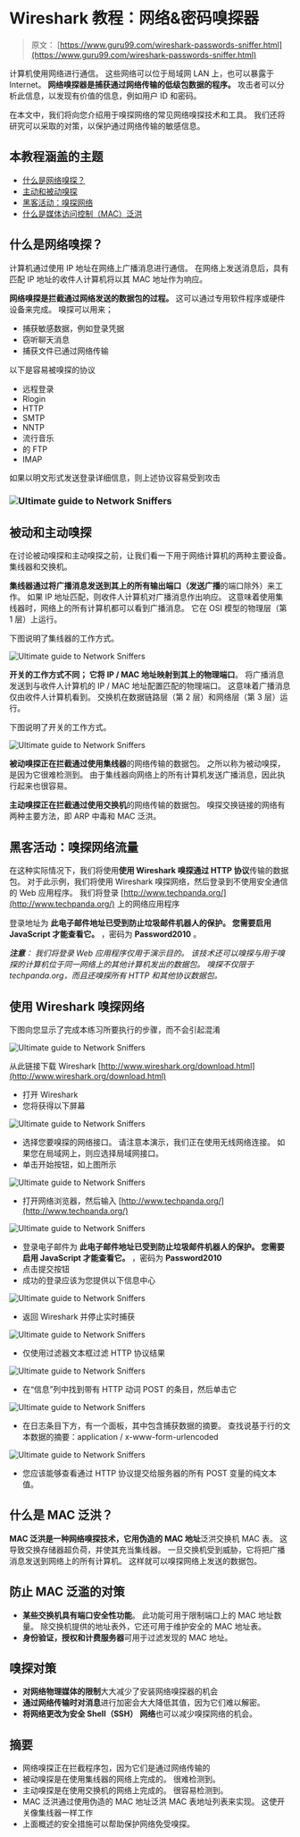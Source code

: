 # Wireshark 教程：网络&密码嗅探器

> 原文： [https://www.guru99.com/wireshark-passwords-sniffer.html](https://www.guru99.com/wireshark-passwords-sniffer.html)

计算机使用网络进行通信。 这些网络可以位于局域网 LAN 上，也可以暴露于 Internet。 **网络嗅探器是捕获通过网络传输的低级包数据的程序。** 攻击者可以分析此信息，以发现有价值的信息，例如用户 ID 和密码。

在本文中，我们将向您介绍用于嗅探网络的常见网络嗅探技术和工具。 我们还将研究可以采取的对策，以保护通过网络传输的敏感信息。

## 本教程涵盖的主题

*   [什么是网络嗅探？](#2)
*   [主动和被动嗅探](#3)
*   [黑客活动：嗅探网络](#7)
*   [什么是媒体访问控制（MAC）泛洪](#6)

## 什么是网络嗅探？

计算机通过使用 IP 地址在网络上广播消息进行通信。 在网络上发送消息后，具有匹配 IP 地址的收件人计算机将以其 MAC 地址作为响应。

**网络嗅探是拦截通过网络发送的数据包的过程。** 这可以通过专用软件程序或硬件设备来完成。 嗅探可以用来；

*   捕获敏感数据，例如登录凭据
*   窃听聊天消息
*   捕获文件已通过网络传输

以下是容易被嗅探的协议

*   远程登录
*   Rlogin
*   HTTP
*   SMTP
*   NNTP
*   流行音乐
*   的 FTP
*   IMAP

如果以明文形式发送登录详细信息，则上述协议容易受到攻击

### ![Ultimate guide to Network Sniffers](img/5c34fd404d727f33ac35486bda8340f5.png "Ultimate guide to Network Sniffers") 

## 被动和主动嗅探

在讨论被动嗅探和主动嗅探之前，让我们看一下用于网络计算机的两种主要设备。 集线器和交换机。

**集线器通过将广播消息发送到其上的所有输出端口（发送广播**的端口除外）来工作。 如果 IP 地址匹配，则收件人计算机对广播消息作出响应。 这意味着使用集线器时，网络上的所有计算机都可以看到广播消息。 它在 OSI 模型的物理层（第 1 层）上运行。

下图说明了集线器的工作方式。

![Ultimate guide to Network Sniffers](img/c76387d76af0ee1512b0d22655daf456.png "Ultimate guide to Network Sniffers")

**开关的工作方式不同； 它将 IP / MAC 地址映射到其上的物理端口**。 将广播消息发送到与收件人计算机的 IP / MAC 地址配置匹配的物理端口。 这意味着广播消息仅由收件人计算机看到。 交换机在数据链路层（第 2 层）和网络层（第 3 层）运行。

下图说明了开关的工作方式。

![Ultimate guide to Network Sniffers](img/73c6fd6131c03397625e233e53e7db56.png "Ultimate guide to Network Sniffers")

**被动嗅探正在拦截通过使用集线器**的网络传输的数据包。 之所以称为被动嗅探，是因为它很难检测到。 由于集线器向网络上的所有计算机发送广播消息，因此执行起来也很容易。

**主动嗅探正在拦截通过使用交换机**的网络传输的数据包。 嗅探交换链接的网络有两种主要方法，即 ARP 中毒和 MAC 泛洪。

## 黑客活动：嗅探网络流量

在这种实际情况下，我们将使用**使用 Wireshark 嗅探通过 HTTP 协议**传输的数据包。 对于此示例，我们将使用 Wireshark 嗅探网络，然后登录到不使用安全通信的 Web 应用程序。 我们将登录 [http://www.techpanda.org/](http://www.techpanda.org/) 上的网络应用程序

登录地址为 **此电子邮件地址已受到防止垃圾邮件机器人的保护。 您需要启用 JavaScript 才能查看它。** ，密码为 **Password2010** 。

***注意**：* *我们将登录 Web 应用程序仅用于演示目的。 该技术还可以嗅探与用于嗅探的计算机位于同一网络上的其他计算机发出的数据包。 嗅探不仅限于 techpanda.org，而且还嗅探所有 HTTP 和其他协议数据包。*

## 使用 Wireshark 嗅探网络

下图向您显示了完成本练习所要执行的步骤，而不会引起混淆

![Ultimate guide to Network Sniffers](img/13a3d05893abf1f7fd5ef2772e0b0db8.png "Ultimate guide to Network Sniffers")

从此链接下载 Wireshark [http://www.wireshark.org/download.html](http://www.wireshark.org/download.html)

*   打开 Wireshark
*   您将获得以下屏幕

![Ultimate guide to Network Sniffers](img/dc48953e03e7d269f8c81fc06b2aec76.png "Ultimate guide to Network Sniffers")

*   选择您要嗅探的网络接口。 请注意本演示，我们正在使用无线网络连接。 如果您在局域网上，则应选择局域网接口。
*   单击开始按钮，如上图所示

![Ultimate guide to Network Sniffers](img/b0fe8f16fb103ed90915bbc205b5d2b0.png "Ultimate guide to Network Sniffers")

*   打开网络浏览器，然后输入 [http://www.techpanda.org/](http://www.techpanda.org/)

![Ultimate guide to Network Sniffers](img/6513bb59583010c822ba862452c3804f.png "Ultimate guide to Network Sniffers")

*   登录电子邮件为 **此电子邮件地址已受到防止垃圾邮件机器人的保护。 您需要启用 JavaScript 才能查看它。** ，密码为 **Password2010**
*   点击提交按钮
*   成功的登录应该为您提供以下信息中心

![Ultimate guide to Network Sniffers](img/1137ff4506d3247479f8b30a58c22d48.png "Ultimate guide to Network Sniffers")

*   返回 Wireshark 并停止实时捕获

![Ultimate guide to Network Sniffers](img/d228b0c46115e75de7fa6d9de5fcd5d3.png "Ultimate guide to Network Sniffers")

*   仅使用过滤器文本框过滤 HTTP 协议结果

![Ultimate guide to Network Sniffers](img/1c05236388597b732452e97f6dde3c98.png "Ultimate guide to Network Sniffers")

*   在“信息”列中找到带有 HTTP 动词 POST 的条目，然后单击它

![Ultimate guide to Network Sniffers](img/242fea693e23f07a5d666bb4419e5537.png "Ultimate guide to Network Sniffers")

*   在日志条目下方，有一个面板，其中包含捕获数据的摘要。 查找说基于行的文本数据的摘要：application / x-www-form-urlencoded

![Ultimate guide to Network Sniffers](img/b9104db190a71e6fb73a928a8d6ffd12.png "Ultimate guide to Network Sniffers")

*   您应该能够查看通过 HTTP 协议提交给服务器的所有 POST 变量的纯文本值。

## 什么是 MAC 泛洪？

**MAC 泛洪是一种网络嗅探技术，它用伪造的 MAC 地址**泛洪交换机 MAC 表。 这导致交换存储器超负荷，并使其充当集线器。 一旦交换机受到威胁，它将把广播消息发送到网络上的所有计算机。 这样就可以嗅探网络上发送的数据包。

## 防止 MAC 泛滥的对策

*   **某些交换机具有端口安全性功能**。 此功能可用于限制端口上的 MAC 地址数量。 除交换机提供的地址表外，它还可用于维护安全的 MAC 地址表。
*   **身份验证，授权和计费服务器**可用于过滤发现的 MAC 地址。

## 嗅探对策

*   **对网络物理媒体的限制**大大减少了安装网络嗅探器的机会
*   **通过网络传输时对消息**进行加密会大大降低其值，因为它们难以解密。
*   **将网络更改为安全 Shell（SSH）** **网络**也可以减少嗅探网络的机会。

## 摘要

*   网络嗅探正在拦截程序包，因为它们是通过网络传输的
*   被动嗅探是在使用集线器的网络上完成的。 很难检测到。
*   主动嗅探是在使用交换机的网络上完成的。 很容易检测到。
*   MAC 泛洪通过使用伪造的 MAC 地址泛洪 MAC 表地址列表来实现。 这使开关像集线器一样工作
*   上面概述的安全措施可以帮助保护网络免受嗅探。